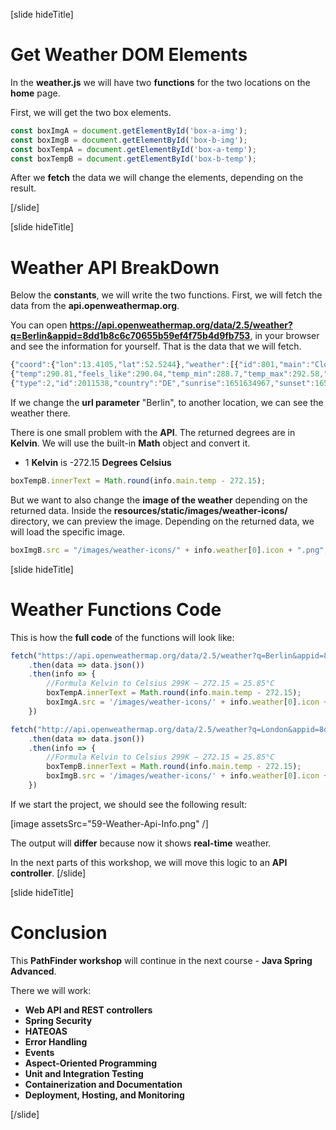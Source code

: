 [slide hideTitle]

# Get Weather DOM Elements

In the **weather.js** we will have two **functions** for the two locations on the **home** page.

First, we will get the two box elements.

```JavaScript
const boxImgA = document.getElementById('box-a-img');
const boxImgB = document.getElementById('box-b-img');
const boxTempA = document.getElementById('box-a-temp');
const boxTempB = document.getElementById('box-b-temp');
```

After we **fetch** the data we will change the elements, depending on the result.

[/slide]

[slide hideTitle]

# Weather API BreakDown

Below the **constants**, we will write the two functions. First, we will fetch the data from the **api.openweathermap.org**.

You can open **https://api.openweathermap.org/data/2.5/weather?q=Berlin&appid=8dd1b8c6c70655b59ef4f75b4d9fb753**, in your browser and see the information for yourself. That is the data that we will fetch.

```javascript
{"coord":{"lon":13.4105,"lat":52.5244},"weather":[{"id":801,"main":"Clouds","description":"few clouds","icon":"02d"}],"base":"stations","main":
{"temp":290.81,"feels_like":290.04,"temp_min":288.7,"temp_max":292.58,"pressure":1017,"humidity":54},"visibility":10000,"wind":{"speed":1.79,"deg":262,"gust":2.24},"clouds":{"all":20},"dt":1651656790,"sys":
{"type":2,"id":2011538,"country":"DE","sunrise":1651634967,"sunset":1651689405},"timezone":7200,"id":2950159,"name":"Berlin","cod":200}
```

If we change the **url parameter** "Berlin", to another location, we can see the weather there.

There is one small problem with the **API**. The returned degrees are in **Kelvin**. We will use the built-in **Math** object and convert it.

- 1 **Kelvin** is -272.15 **Degrees Celsius**

```JavaScript
boxTempB.innerText = Math.round(info.main.temp - 272.15);
```

But we want to also change the **image of the weather** depending on the returned data.
Inside the **resources/static/images/weather-icons/** directory, we can preview the image. Depending on the returned data, we will load the specific image.

```javascript
boxImgB.src = "/images/weather-icons/" + info.weather[0].icon + ".png";
```

[slide hideTitle]

# Weather Functions Code

This is how the **full code** of the functions will look like:

```JavaScript
fetch("https://api.openweathermap.org/data/2.5/weather?q=Berlin&appid=8dd1b8c6c70655b59ef4f75b4d9fb753")
    .then(data => data.json())
    .then(info => {
        //Formula Kelvin to Celsius 299K − 272.15 = 25.85°C
        boxTempA.innerText = Math.round(info.main.temp - 272.15);
        boxImgA.src = '/images/weather-icons/' + info.weather[0].icon + '.png';
    })

fetch("http://api.openweathermap.org/data/2.5/weather?q=London&appid=8dd1b8c6c70655b59ef4f75b4d9fb753")
    .then(data => data.json())
    .then(info => {
        //Formula Kelvin to Celsius 299K − 272.15 = 25.85°C
        boxTempB.innerText = Math.round(info.main.temp - 272.15);
        boxImgB.src = '/images/weather-icons/' + info.weather[0].icon + '.png';
    })
```

If we start the project, we should see the following result:

[image assetsSrc="59-Weather-Api-Info.png" /]

The output will **differ** because now it shows **real-time** weather.

In the next parts of this workshop, we will move this logic to an **API controller**.
[/slide]

[slide hideTitle]

# Conclusion

This **PathFinder workshop** will continue in the next course - **Java Spring Advanced**.

There we will work:

- **Web API and REST controllers**
- **Spring Security**
- **HATEOAS**
- **Error Handling**
- **Events**
- **Aspect-Oriented Programming**
- **Unit and Integration Testing**
- **Containerization and Documentation**
- **Deployment, Hosting, and Monitoring**

[/slide]
